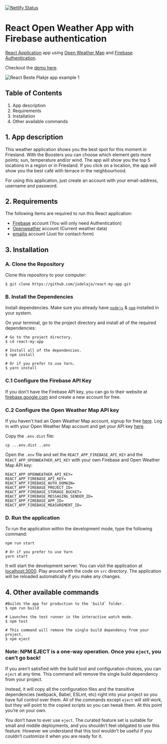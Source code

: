 [![Netlify Status](https://api.netlify.com/api/v1/badges/60b4deac-549d-468e-aa0e-21c40505379d/deploy-status)](https://app.netlify.com/sites/beste-plakje/deploys)

# React Open Weather App with Firebase authentication

[React Application](https://github.com/facebook/create-react-app) app using  [Open Weather Map](https://openweathermap.org/api/) and [Firebase Authentication](https://firebase.google.com/docs/auth/).

Checkout the [demo here](https://beste-plakje.netlify.app/).


![React Beste Plakje app example 1](https://media.giphy.com/media/eS3nb6gbp91ELZpSS6/giphy.gif) 


## Table of Contents
1. App description
2. Requirements
3. Installation
4. Other available commands




## 1.   App description
This weather application shows you the best spot for this moment in Friesland. With the Boosters you can choose which element gets more points; sun, temperature and/or wind. The app will show you the top 5 locations in a region or in Friesland.
If you click on a location, the app will show you the best café with terrace in the neighbourhood.

For using this application, just create an account with your email-address, username and password.

## 2.   Requirements

The following items are required to run this React application:

* [Firebase](#https://firebase.google.com/) account (You will only need Authentication)
* [Openweather](#https://home.openweathermap.org/users/sign_up) account (Current weather data)
* [emailjs](#https://dashboard.emailjs.com/sign-up) account (Just for contact-form)

## 3.   Installation

### A. Clone the Repository

Clone this repository to your computer:

```shell
$ git clone https://github.com/jodelajo/react-my-app.git
```

### B. Install the Dependencies

Install dependencies. Make sure you already have [`nodejs`](https://nodejs.org/en/) & [`npm`](https://www.npmjs.com/) installed in your system.

On your terminal, go to the project directory and install all of the required dependencies:

```shell
# Go to the project directory.
$ cd react-my-app

# Install all of the dependencies.
$ npm install

# Or if you prefer to use Yarn.
$ yarn install
```

### C.1 Configure the Firebase API Key 

If you don't have the Firebase API key, you can go to their website at [firebase.google.com](https://firebase.google.com/) and create a new account for free.

### C.2 Configure the Open Weather Map API key
If you haven't had an Open Weather Map account, signup for free [here](https://home.openweathermap.org/users/sign_up). Log in with your Open Weather Map account and get your API key [here](https://home.openweathermap.org/api_keys).

Copy the `.env.dist` file:

```shell
cp ...env.dist ..env
```

Open the `.env` file and set the `REACT_APP_FIREBASE_API_KEY` and the `REACT_APP_OPENWEATHER_API_KEY` with your own Firebase and Open Weather Map  API key:

```
REACT_APP_OPENWEATHER_API_KEY=
REACT_APP_FIREBASE_API_KEY=
REACT_APP_FIREBASE_AUTH_DOMAIN=
REACT_APP_FIREBASE_PROJECT_ID=
REACT_APP_FIREBASE_STORAGE_BUCKET=
REACT_APP_FIREBASE_MESSAGING_SENDER_ID=
REACT_APP_FIREBASE_APP_ID=
REACT_APP_FIREBASE_MEASUREMENT_ID=
```

### D. Run the application

To run the application within the development mode, type the following command:

```shell
npm run start

# Or if you prefer to use Yarn
yarn start
```

It will start the development server. You can visit the application at [localhost:3000](http://localhost:3000). Play around with the code on `src` directory. The application will be reloaded automatically if you make any changes.

## 4. Other available commands

```shell
#Builds the app for production to the `build` folder.
$ npm run build
```
```shell
# Launches the test runner in the interactive watch mode.
$ npm test
```
```shell
# This command will remove the single build dependency from your project.
$ npm eject
```
### Note: **NPM EJECT** is a one-way operation. Once you `eject`, you can’t go back!

If you aren’t satisfied with the build tool and configuration choices, you can `eject` at any time. This command will remove the single build dependency from your project.

Instead, it will copy all the configuration files and the transitive dependencies (webpack, Babel, ESLint, etc) right into your project so you have full control over them. All of the commands except `eject` will still work, but they will point to the copied scripts so you can tweak them. At this point you’re on your own.

You don’t have to ever use `eject`. The curated feature set is suitable for small and middle deployments, and you shouldn’t feel obligated to use this feature. However we understand that this tool wouldn’t be useful if you couldn’t customize it when you are ready for it.


